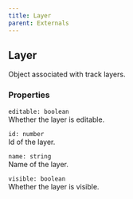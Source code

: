 ```yaml
---
title: Layer
parent: Externals
---
```


## Layer

Object associated with track layers.

### Properties

`editable: boolean`\
Whether the layer is editable.

`id: number`\
Id of the layer.

`name: string`\
Name of the layer.

`visible: boolean`\
Whether the layer is visible.
